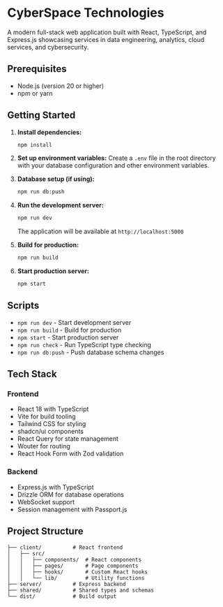 # CyberSpace Technologies

A modern full-stack web application built with React, TypeScript, and Express.js showcasing services in data engineering, analytics, cloud services, and cybersecurity.

## Prerequisites

- Node.js (version 20 or higher)
- npm or yarn

## Getting Started

1. **Install dependencies:**
   ```bash
   npm install
   ```

2. **Set up environment variables:**
   Create a `.env` file in the root directory with your database configuration and other environment variables.

3. **Database setup (if using):**
   ```bash
   npm run db:push
   ```

4. **Run the development server:**
   ```bash
   npm run dev
   ```
   
   The application will be available at `http://localhost:5000`

5. **Build for production:**
   ```bash
   npm run build
   ```

6. **Start production server:**
   ```bash
   npm start
   ```

## Scripts

- `npm run dev` - Start development server
- `npm run build` - Build for production
- `npm start` - Start production server
- `npm run check` - Run TypeScript type checking
- `npm run db:push` - Push database schema changes

## Tech Stack

### Frontend
- React 18 with TypeScript
- Vite for build tooling
- Tailwind CSS for styling
- shadcn/ui components
- React Query for state management
- Wouter for routing
- React Hook Form with Zod validation

### Backend
- Express.js with TypeScript
- Drizzle ORM for database operations
- WebSocket support
- Session management with Passport.js

## Project Structure

```
├── client/          # React frontend
│   ├── src/
│   │   ├── components/  # React components
│   │   ├── pages/       # Page components
│   │   ├── hooks/       # Custom React hooks
│   │   └── lib/         # Utility functions
├── server/          # Express backend
├── shared/          # Shared types and schemas
└── dist/            # Build output
```

